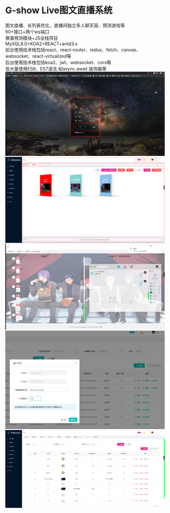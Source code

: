 # G-show Live图文直播系统  
图文直播、长列表优化、直播间独立多人聊天室、预测游戏等  
60+接口+两个ws端口  
赛事预测模块+JS全栈项目  
MySQL8.0+KOA2+REACT+antd3.x  
前台使用技术栈包括react、react-router、redux、fetch、canvas、websocket、react-virtualized等  
后台使用技术栈包括koa2、jwt、websocket、cors等  
皆大量使用ES6、ES7语法  如async await  装饰器等  
![Image text](https://github.com/Diango1101/Imgs/blob/master/gshowLive/login.png)  
![Image text](https://github.com/Diango1101/Imgs/blob/master/gshowLive/liverooms.png)  
![Image text](https://github.com/Diango1101/Imgs/blob/master/gshowLive/liveroom.png)  
![Image text](https://github.com/Diango1101/Imgs/blob/master/gshowLive/userBet.png)  
![Image text](https://github.com/Diango1101/Imgs/blob/master/gshowLive/presentReceive.png)
